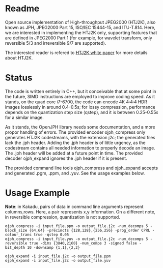 # Readme #

Open source implementation of High-throughput JPEG2000 (HTJ2K), also known as JPH, JPEG2000 Part 15, ISO/IEC 15444-15, and ITU-T.814. Here, we are interested in implementing the HTJ2K only, supporting features that are defined in JPEG2000 Part 1 (for example, for wavelet transform, only reversible 5/3 and irreversible 9/7 are supported).

The interested reader is refered to [HTJ2K white paper](https://kakadusoftware.com/wp-content/uploads/2019/09/HTJ2K-White-Paper.pdf) for more details about HTJ2K.

# Status #

The code is written entirely in C++, but it conceivable that at some point in the future, SIMD instructions are employed to improve coding speed.  As it stands, on the quad core i7-6700, the code can encode 4K 4:4:4 HDR images losslessly in around 0.4-0.5s; for lossy compression, performance depends on the quantization step size (qstep), and it is between 0.25-0.55s for a similar image. 

As it stands, the OpenJPH library needs some documentation, and a more propor handling of errors. The provided encoder ojph\_compress only generates HTJ2K codestreams, with the extension j2c; the generated files lack the .jph header.  Adding the .jph header is of little urgency, as the codestream contains all needed information to properly decode an image.  The .jph header will be added at a future point in time.  The provided decoder ojph\_expand ignores the .jph header if it is present.

The provided command line tools ojph\_compress and ojph\_expand accepts and generated .pgm, .ppm, and .yuv. See the usage examples below.

# Usage Example #
**Note**: in Kakadu, pairs of data in command line arguments represent columns,rows. Here, a pair represents x,y information.  On a different note, in reversible compression, quantization is not supported.

    ojph_compress -i input_file.ppm -o output_file.j2c -num_decomps 5 -block_size {64,64} -precincts {128,128},{256,256} -prog_order CPRL -colour_trans true -qstep 0.05
    ojph_compress -i input_file.yuv -o output_file.j2c -num_decomps 5 -reversible true -dims {3840,2160} -num_comps 3 -signed false -bit_depth 10 -downsamp {1,1},{2,2}

    ojph_expand -i input_file.j2c -o output_file.ppm
    ojph_expand -i input_file.j2c -o output_file.yuv


